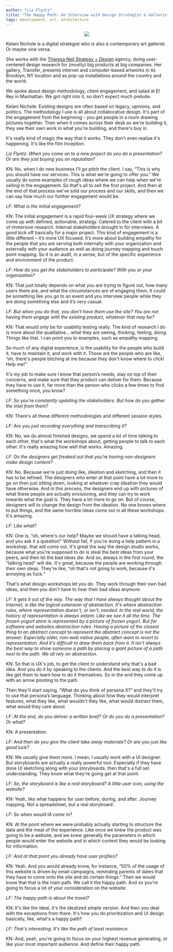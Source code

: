 ```yaml
---
author: "Liz Flyntz"
title: "The Happy Path: An Interview with Design Strategist & Gallerist Kelani Nichole"
tags: development, art, architecture
---
```


<div class="separator" style="clear: both; text-align: center;"><a href="/end-point-blog-git/2016/11/09/happy-path-interview-kelani-nicole/happypath.jpg" imageanchor="1" style="margin-left: 1em; margin-right: 1em;"><img border="0" src="/end-point-blog-git/2016/11/09/happy-path-interview-kelani-nicole/happypath.jpg"/></a></div>

Kelani Nichole is a digital strategist who is also a contemporary art gallerist. Or maybe vice versa. 
 
She works with the [Theresa Neil Strategy + Design](http://www.theresaneil.com/) agency, doing user-centered design research for (mostly) big products at big companies.  Her gallery, Transfer, presents internet and computer-based artworks in its Brooklyn, NY location and as pop-up installations around the country and the world. 
 
We spoke about design methodology, client engagement, and salad at El Rey in Manhattan. We got right into it, so don’t expect much prelude. 
 
Kelani Nichole: Existing designs are often based on legacy, opinions, and politics. The methodology I use is all about collaborative design. It's part of the engagement from the beginning - you get people in a room drawing pictures together. Then when it comes across their desk as we're building it, they see their own work in what you're building, and there's buy in. 

It's really kind of magic the way that it works. They don't even realize it's happening. It's like the film Inception.
 
*Liz Flyntz: When you come on to a new project do you do a presentation? Or are they just buying you on reputation?*

KN: No, when I do new business I'll go pitch the client. I say, “This is why you should have our services. This is what we're going to offer you.” We usually do some examples of rough ideas where we can help when we're selling in the engagement. So that's all to sell the first project. And then at the end of that process we've sold our process and our skills, and then we can say how much our further engagement would be.
 
*LF: What is the initial engagement?*
 
KN: The initial engagement is a rapid four-week UX strategy where we come up with defined, actionable, strategy.  Catered to the client with a bit of immersive research.  Internal stakeholders brought in for interviews. A good kick off basically for a major project. This kind of engagement is a little different – it’s more UX focused. It’s more about building empathy for the people that you are serving both internally with your organization and externally with your audience as well as doing journey mapping and touch point mapping. So it is an audit, in a sense, but of the specific experience and environment of the product.

*LF: How do you get the stakeholders to participate? With you or your organization?*

KN: That just totally depends on what you are trying to figure out, how many users there are, and what the circumstances are of engaging them. It could be something like you go to an event and you interview people while they are doing something else and it’s very casual. 

*LF: But when you do that, you don’t have them use the site? You are not having them engage with the existing product, whatever that may be?*
 
KN: That would only be for usability testing really. The kind of research I do is more about the qualitative… what they are seeing, thinking, feeling, doing. Things like that. I can point you to examples, such as empathy mapping.

So much of any digital experience, is the usability for the people who build it, have to maintain it, and work with it. Those are the people who are like, “oh, there's people bitching at me because they don't know where to click! Help me!”
 
It's my job to make sure I know that person’s needs, stay on top of their concerns, and make sure that they product can deliver for them. Because they have to use it, far more than the person who clicks a few times to find something once, you know?

*LF: So you're constantly updating the stakeholders. But how do you gather the intel from them?* 

KN: There's all these different methodologies and different session styles.

*LF: Are you just recording everything and transcribing it?*

KN: No, we do almost finished designs, we spend a lot of time talking to each other, that's what the workshops about, getting people to talk to each other. It's really amazing how well that works. Amazing.

*LF: Do the designers get freaked out that you're having non-designers make design content?*
 
KN: No. Because we're just doing like, ideation and sketching, and then it has to be refined. The designers who enter at that point have a lot more to go on then just sitting down, looking at whatever crap ideation they would have otherwise. And in this process, the designers end up with pictures of what these people are actually envisioning, and they can try to work towards what the goal is. They have a lot more to go on. But of course, designers will to change the design from the ideation. No one knows where to put things, and the same horrible ideas come out in all these workshops. It's amazing.

*LF: Like what?*

KN: One is, “oh, where's our help? Maybe we should have a talking head, and you ask it a question!” Without fail, if you're doing a help pattern in a workshop, that will come out. It's great the way the design studio works, because what you're supposed to do is steal the best ideas from your peers, and then let the bad ideas die. And so, always in the first round, the “talking head” will die. It's great, because the people are working through their own ideas. They're like, “oh that's not going to work, because it's annoying as fuck.”
 
That's what design workshops let you do. They work through their own bad ideas, and then you don't have to hear their bad ideas anymore.

*LF: It gets it out of the way. The way that I have always thought about the Internet, is like the logical extension of abstraction. It's where abstraction rules, where representation doesn't, or isn't, needed. In the real world, the history of representation is always extant. Like we see it all the time. The frozen yogurt store is represented by a picture of frozen yogurt. But for software and websites abstraction rules. Having a picture of the closest thing to an abstract concept to represent the abstract concept is not the answer. Especially older,  non-web native people, often want to revert to representation. And it's difficult to draw them back from it. It isn't always the best way to show someone a path by placing a giant picture of a path next to the path. We all rely on abstraction.* 
 
KN: So that is UX's job, to get the client to understand why that's a bad idea. And you do it by speaking to the clients. And the best way to do it is like get them to learn how to do it themselves. So in the end they come up with an arrow pointing to the path.

Then they'll start saying, “What do you think of persona X?” and they'll try to use that persona’s language. Thinking about how they would interpret features, what they like, what wouldn't they like, what would distract them, what would they care about.
 
*LF: At the end, do you deliver a written brief? Or do you do a presentation? Or what?* 

KN: A presentation.

*LF: And then do you give the client take away materials? Or are you just like good luck?*

KN: We usually give them more. I mean, I usually work with a UI designer. But storyboards are actually a really powerful tool. Especially if they have done UI sketching along with your storyboards, then that's a full set understanding. They know what they're going get at that point.
 
*LF: So, the storyboard is like a real storyboard? A little user icon, using the website?* 

KN: Yeah, like what happens for user before, during, and after. Journey mapping. Not a spreadsheet, but a real storyboard.

*LF: So when would IA come in?*

KN: At the point where we were probably actually starting to structure the data and the meat of the experience. Like once we knew the product was going to be a website, and we knew generally the parameters in which people would enter the website and in which context they would be looking for information.

*LF: And at that point you already have user profiles?*

KN: Yeah. And you would already know, for instance, “50% of the usage of this website is driven by email campaigns, reminding parents of dates that they have to come onto the site and do certain things.” Then we would know that that is the main path. We call it the happy path. And so you're going to focus a lot of your consideration on the website.

*LF: The happy path is about the travel?*

KN: It's like the ideal, it's the idealized simple version. And then you deal with the exceptions from there. It's how you do prioritization and UI design basically, like, what's a happy path?

*LF: That's interesting. It's like the path of least resistance.*

KN: And, yeah, you're going to focus on your highest revenue generating, or like your most important audience. And define their happy path.

